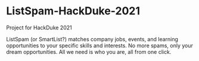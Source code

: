 # ListSpam-HackDuke-2021
Project for HackDuke 2021

ListSpam (or SmartList?) matches company jobs, events, and learning opportunities to your specific skills and interests. No more spams, only your dream opportunities. All we need is who you are, all from one click.
